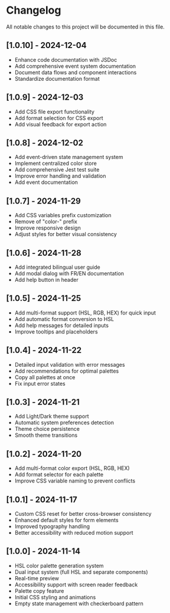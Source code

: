 
# Changelog

All notable changes to this project will be documented in this file.

## [1.0.10] - 2024-12-04

- Enhance code documentation with JSDoc
- Add comprehensive event system documentation
- Document data flows and component interactions
- Standardize documentation format

## [1.0.9] - 2024-12-03

- Add CSS file export functionality
- Add format selection for CSS export
- Add visual feedback for export action

## [1.0.8] - 2024-12-02

- Add event-driven state management system
- Implement centralized color store
- Add comprehensive Jest test suite
- Improve error handling and validation
- Add event documentation

## [1.0.7] - 2024-11-29

- Add CSS variables prefix customization
- Remove of "color-" prefix
- Improve responsive design
- Adjust styles for better visual consistency

## [1.0.6] - 2024-11-28

- Add integrated bilingual user guide
- Add modal dialog with FR/EN documentation
- Add help button in header

## [1.0.5] - 2024-11-25

- Add multi-format support (HSL, RGB, HEX) for quick input
- Add automatic format conversion to HSL
- Add help messages for detailed inputs
- Improve tooltips and placeholders

## [1.0.4] - 2024-11-22

- Detailed input validation with error messages
- Add recommendations for optimal palettes
- Copy all palettes at once
- Fix input error states

## [1.0.3] - 2024-11-21

- Add Light/Dark theme support
- Automatic system preferences detection
- Theme choice persistence
- Smooth theme transitions

## [1.0.2] - 2024-11-20

- Add multi-format color export (HSL, RGB, HEX)
- Add format selector for each palette
- Improve CSS variable naming to prevent conflicts

## [1.0.1] - 2024-11-17

- Custom CSS reset for better cross-browser consistency
- Enhanced default styles for form elements
- Improved typography handling
- Better accessibility with reduced motion support

## [1.0.0] - 2024-11-14

- HSL color palette generation system
- Dual input system (full HSL and separate components)
- Real-time preview
- Accessibility support with screen reader feedback
- Palette copy feature
- Initial CSS styling and animations
- Empty state management with checkerboard pattern

